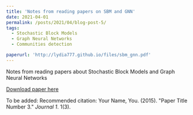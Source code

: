 ```yaml
---
title: 'Notes from reading papers on SBM and GNN'
date: 2021-04-01
permalink: /posts/2021/04/blog-post-5/
tags:
  - Stochastic Block Models
  - Graph Neural Networks
  - Communities detection

paperurl: 'http://lydia777.github.io/files/sbm_gnn.pdf'
---
```


Notes from reading papers about Stochastic Block Models and Graph Neural Networks


[Download paper here](http://lydia777.github.io/files/sbm_gnn.pdf)

To be added: Recommended citation: Your Name, You. (2015). "Paper Title Number 3." <i>Journal 1</i>. 1(3).